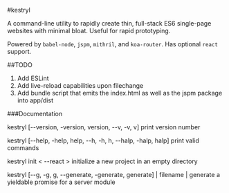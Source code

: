 #kestryl

A command-line utility to rapidly create thin, full-stack ES6 single-page websites with minimal bloat. Useful for rapid prototyping.

Powered by `babel-node`, `jspm`, `mithril`, and `koa-router`.  Has optional `react` support.

##TODO
1. Add ESLint
2. Add live-reload capabilities upon filechange
3. Add bundle script that emits the index.html as well as the jspm package into app/dist

###Documentation

kestryl [--version, -version, version, --v, -v, v]
print version number

kestryl [--help, -help, help, --h, -h, h, --halp, -halp, halp]
print valid commands

kestryl init < --react >
initialize a new project in an empty directory

kestryl [--g, -g, g, --generate, -generate, generate]  | filename |
generate a yieldable promise for a server module
